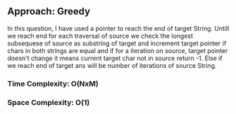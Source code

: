 ## Approach: Greedy
In this question, I have used a pointer to reach the end of target String. Untill we reach end for each traversal of source we check the longest subsequese of source as substring of target and increment target pointer if chars in both strings are equal and if for a iteration on source, target pointer doesn't change it means current target char not in source return -1. Else if we reach end of target ans will be number of iterations of source String.
​
### Time Complexity: O(NxM)
### Space Complexity: O(1)